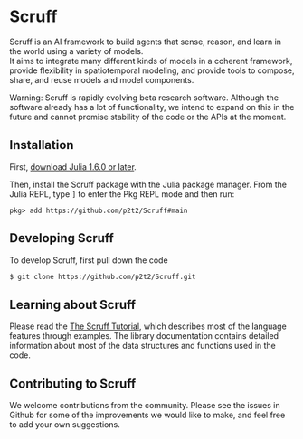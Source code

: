 # Scruff

Scruff is an AI framework to build agents that sense, reason, and learn in the world using a variety of models.  
It aims to integrate many different kinds of models in a coherent framework, provide flexibility in spatiotemporal modeling, and provide tools to compose, share, and reuse models and model components.

Warning: Scruff is rapidly evolving beta research software. Although the software already has a lot of functionality, we intend to expand on this in the future and cannot promise stability of the code or the APIs at the moment.

## Installation

First, [download Julia 1.6.0 or later](https://julialang.org/downloads/).

Then, install the Scruff package with the Julia package manager.  From the Julia REPL, type `]` to enter the Pkg REPL mode and then run:

```julia-repl
pkg> add https://github.com/p2t2/Scruff#main
```

## Developing Scruff

To develop Scruff, first pull down the code

```bash
$ git clone https://github.com/p2t2/Scruff.git
```

## Learning about Scruff

Please read the [The Scruff Tutorial](@ref), which describes most of the language features through examples.
The library documentation contains detailed information about most of the data structures
and functions used in the code.

## Contributing to Scruff

We welcome contributions from the community. Please see the issues in Github for some of the improvements 
we would like to make, and feel free to add your own suggestions. 